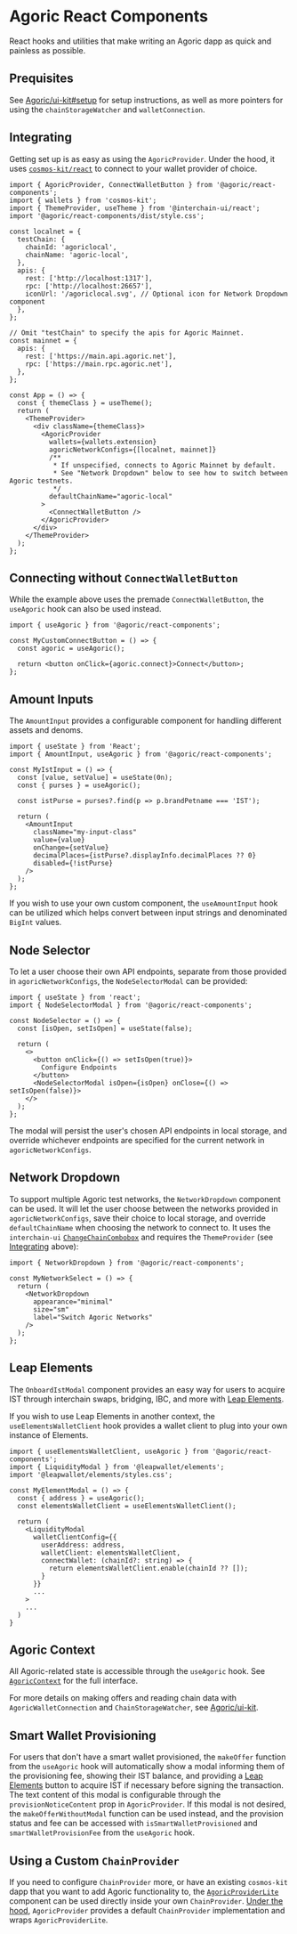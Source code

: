 # Agoric React Components

React hooks and utilities that make writing an Agoric dapp as quick and painless as possible.

## Prequisites

See [Agoric/ui-kit#setup](https://github.com/Agoric/ui-kit?tab=readme-ov-file#setup) for setup instructions, as well as more pointers for using the `chainStorageWatcher` and `walletConnection`.

## Integrating

Getting set up is as easy as using the `AgoricProvider`. Under the hood, it uses [`cosmos-kit/react`](https://docs.cosmology.zone/cosmos-kit) to connect to your wallet provider of choice.

```tsx
import { AgoricProvider, ConnectWalletButton } from '@agoric/react-components';
import { wallets } from 'cosmos-kit';
import { ThemeProvider, useTheme } from '@interchain-ui/react';
import '@agoric/react-components/dist/style.css';

const localnet = {
  testChain: {
    chainId: 'agoriclocal',
    chainName: 'agoric-local',
  },
  apis: {
    rest: ['http://localhost:1317'],
    rpc: ['http://localhost:26657'],
    iconUrl: '/agoriclocal.svg', // Optional icon for Network Dropdown component
  },
};

// Omit "testChain" to specify the apis for Agoric Mainnet.
const mainnet = {
  apis: {
    rest: ['https://main.api.agoric.net'],
    rpc: ['https://main.rpc.agoric.net'],
  },
};

const App = () => {
  const { themeClass } = useTheme();
  return (
    <ThemeProvider>
      <div className={themeClass}>
        <AgoricProvider
          wallets={wallets.extension}
          agoricNetworkConfigs={[localnet, mainnet]}
          /**
           * If unspecified, connects to Agoric Mainnet by default.
           * See "Network Dropdown" below to see how to switch between Agoric testnets.
           */
          defaultChainName="agoric-local"
        >
          <ConnectWalletButton />
        </AgoricProvider>
      </div>
    </ThemeProvider>
  );
};
```

## Connecting without `ConnectWalletButton`

While the example above uses the premade `ConnectWalletButton`, the `useAgoric`
hook can also be used instead.

```tsx
import { useAgoric } from '@agoric/react-components';

const MyCustomConnectButton = () => {
  const agoric = useAgoric();

  return <button onClick={agoric.connect}>Connect</button>;
};
```

## Amount Inputs

The `AmountInput` provides a configurable component for handling different assets and denoms.

```tsx
import { useState } from 'React';
import { AmountInput, useAgoric } from '@agoric/react-components';

const MyIstInput = () => {
  const [value, setValue] = useState(0n);
  const { purses } = useAgoric();

  const istPurse = purses?.find(p => p.brandPetname === 'IST');

  return (
    <AmountInput
      className="my-input-class"
      value={value}
      onChange={setValue}
      decimalPlaces={istPurse?.displayInfo.decimalPlaces ?? 0}
      disabled={!istPurse}
    />
  );
};
```

If you wish to use your own custom component, the `useAmountInput` hook can be utilized
which helps convert between input strings and denominated `BigInt` values.

## Node Selector

To let a user choose their own API endpoints, separate from those provided in `agoricNetworkConfigs`, the `NodeSelectorModal` can be provided:

```tsx
import { useState } from 'react';
import { NodeSelectorModal } from '@agoric/react-components';

const NodeSelector = () => {
  const [isOpen, setIsOpen] = useState(false);

  return (
    <>
      <button onClick={() => setIsOpen(true)}>
        Configure Endpoints
      </button>
      <NodeSelectorModal isOpen={isOpen} onClose={() => setIsOpen(false)}>
    </>
  );
};
```

The modal will persist the user's chosen API endpoints in local storage, and override whichever endpoints are specified for the current network in `agoricNetworkConfigs`.

## Network Dropdown

To support multiple Agoric test networks, the `NetworkDropdown` component can
be used. It will let the user choose between the networks provided in `agoricNetworkConfigs`, save their choice to local storage, and override `defaultChainName` when choosing the network to connect to. It uses the `interchain-ui`
[`ChangeChainCombobox`](https://cosmology.zone/components?id=change-chain-combobox)
and requires the `ThemeProvider` (see [Integrating](#integrating) above):

```tsx
import { NetworkDropdown } from '@agoric/react-components';

const MyNetworkSelect = () => {
  return (
    <NetworkDropdown
      appearance="minimal"
      size="sm"
      label="Switch Agoric Networks"
    />
  );
};
```

## Leap Elements

The `OnboardIstModal` component provides an easy way for users to acquire IST through interchain swaps, bridging, IBC, and more with [Leap Elements](https://docs.leapwallet.io/cosmos/elements/introduction).

If you wish to use Leap Elements in another context, the `useElementsWalletClient` hook provides a wallet client to plug into your own instance of Elements.

```tsx
import { useElementsWalletClient, useAgoric } from '@agoric/react-components';
import { LiquidityModal } from '@leapwallet/elements';
import '@leapwallet/elements/styles.css';

const MyElementModal = () => {
  const { address } = useAgoric();
  const elementsWalletClient = useElementsWalletClient();

  return (
    <LiquidityModal
      walletClientConfig={{
        userAddress: address,
        walletClient: elementsWalletClient,
        connectWallet: (chainId?: string) => {
          return elementsWalletClient.enable(chainId ?? []);
        }
      }}
      ...
    >
    ...
  )
}
```

## Agoric Context

All Agoric-related state is accessible through the `useAgoric` hook. See [`AgoricContext`](https://github.com/Agoric/ui-kit/blob/585b47d158a983643659a2cfccd76f772933db7e/packages/react-components/src/lib/context/AgoricContext.ts#L28-L39) for the full interface.

For more details on making offers and reading chain data with `AgoricWalletConnection` and `ChainStorageWatcher`, see [Agoric/ui-kit](https://github.com/Agoric/ui-kit).

## Smart Wallet Provisioning

For users that don't have a smart wallet provisioned, the `makeOffer` function from the
`useAgoric` hook will automatically show a modal informing them of the provisioning fee, showing their IST balance, and providing
a [Leap Elements](#leap-elements) button to acquire IST if necessary before signing the transaction. The text content of this modal is configurable through the `provisionNoticeContent` prop in `AgoricProvider`. If this modal
is not desired, the `makeOfferWithoutModal` function can be used instead, and the provision status and fee can be accessed with `isSmartWalletProvisioned` and `smartWalletProvisionFee` from the `useAgoric` hook.

## Using a Custom `ChainProvider`

If you need to configure `ChainProvider` more, or have an existing `cosmos-kit` dapp that you want to add Agoric functionality to, the [`AgoricProviderLite`](https://github.com/Agoric/ui-kit/blob/585b47d158a983643659a2cfccd76f772933db7e/packages/react-components/src/lib/context/AgoricProviderLite.tsx) component can be used directly inside your own `ChainProvider`. [Under the hood](https://github.com/Agoric/ui-kit/blob/585b47d158a983643659a2cfccd76f772933db7e/packages/react-components/src/lib/context/AgoricProvider.tsx#L27-L61), `AgoricProvider` provides a default `ChainProvider` implementation and wraps `AgoricProviderLite`.
